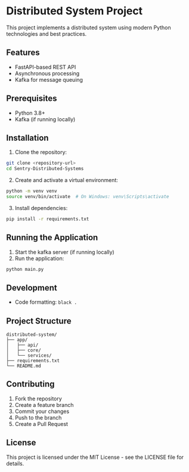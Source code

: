 # Distributed System Project

This project implements a distributed system using modern Python technologies and best practices.

## Features

- FastAPI-based REST API
- Asynchronous processing
- Kafka for message queuing

## Prerequisites

- Python 3.8+
- Kafka (if running locally)

## Installation

1. Clone the repository:
```bash
git clone <repository-url>
cd Sentry-Distributed-Systems
```

2. Create and activate a virtual environment:
```bash
python -m venv venv
source venv/bin/activate  # On Windows: venv\Scripts\activate
```

3. Install dependencies:
```bash
pip install -r requirements.txt
```

## Running the Application

1. Start the kafka server (if running locally)
2. Run the application:
```bash
python main.py
```

## Development

- Code formatting: `black .`

## Project Structure

```
distributed-system/
├── app/
│   ├── api/
│   ├── core/
│   └── services/
├── requirements.txt
└── README.md
```

## Contributing

1. Fork the repository
2. Create a feature branch
3. Commit your changes
4. Push to the branch
5. Create a Pull Request

## License

This project is licensed under the MIT License - see the LICENSE file for details. 
